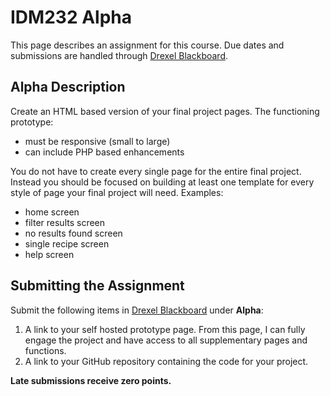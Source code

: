 # IDM232 Alpha

This page describes an assignment for this course. Due dates and submissions are handled through [Drexel Blackboard](https://learn.dcollege.net/).

## Alpha Description

Create an HTML based version of your final project pages. The functioning prototype:

- must be responsive (small to large)
- can include PHP based enhancements

You do not have to create every single page for the entire final project. Instead you should be focused on building at least one template for every style of page your final project will need. Examples:

- home screen
- filter results screen
- no results found screen
- single recipe screen
- help screen

## Submitting the Assignment

Submit the following items in [Drexel Blackboard](https://learn.dcollege.net/) under **Alpha**:

1. A link to your self hosted prototype page. From this page, I can fully engage the project and have access to all supplementary pages and functions.
1. A link to your GitHub repository containing the code for your project.

**Late submissions receive zero points.**
